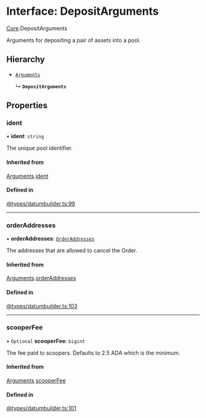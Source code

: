 # Interface: DepositArguments

[Core](../modules/Core.md).DepositArguments

Arguments for depositing a pair of assets into a pool.

## Hierarchy

- [`Arguments`](Core.Arguments.md)

  ↳ **`DepositArguments`**

## Properties

### ident

• **ident**: `string`

The unique pool identifier.

#### Inherited from

[Arguments](Core.Arguments.md).[ident](Core.Arguments.md#ident)

#### Defined in

[@types/datumbuilder.ts:99](https://github.com/SundaeSwap-finance/sundae-sdk/blob/main/packages/core/src/@types/datumbuilder.ts#L99)

___

### orderAddresses

• **orderAddresses**: [`OrderAddresses`](../modules/Core.md#orderaddresses)

The addresses that are allowed to cancel the Order.

#### Inherited from

[Arguments](Core.Arguments.md).[orderAddresses](Core.Arguments.md#orderaddresses)

#### Defined in

[@types/datumbuilder.ts:103](https://github.com/SundaeSwap-finance/sundae-sdk/blob/main/packages/core/src/@types/datumbuilder.ts#L103)

___

### scooperFee

• `Optional` **scooperFee**: `bigint`

The fee paid to scoopers. Defaults to 2.5 ADA which is the minimum.

#### Inherited from

[Arguments](Core.Arguments.md).[scooperFee](Core.Arguments.md#scooperfee)

#### Defined in

[@types/datumbuilder.ts:101](https://github.com/SundaeSwap-finance/sundae-sdk/blob/main/packages/core/src/@types/datumbuilder.ts#L101)
